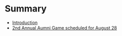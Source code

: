 # Summary

* [Introduction](readme.md)
* [2nd Annual Aumni Game scheduled for August 28](ShepherdHighSchoolBaseball/alumnigame.md)

